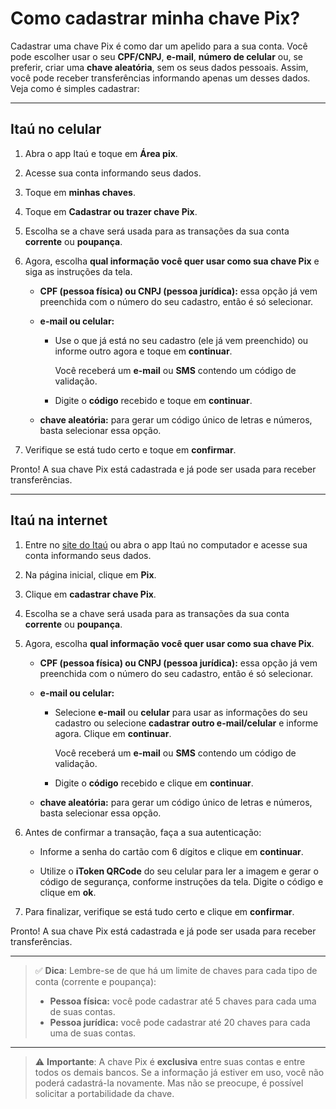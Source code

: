 # Como cadastrar minha chave Pix?

Cadastrar uma chave Pix é como dar um apelido para a sua conta. Você pode escolher usar o seu **CPF/CNPJ**, **e-mail**, **número de celular** ou, se preferir, criar uma **chave aleatória**, sem os seus dados pessoais. Assim, você pode receber transferências informando apenas um desses dados. Veja como é simples cadastrar:

---

## Itaú no celular

1. Abra o app Itaú e toque em **Área pix**.
1. Acesse sua conta informando seus dados.
1. Toque em **minhas chaves**.
1. Toque em **Cadastrar ou trazer chave Pix**.
1. Escolha se a chave será usada para as transações da sua conta **corrente** ou **poupança**.
1. Agora, escolha **qual informação você quer usar como sua chave Pix** e siga as instruções da tela.

   - **CPF (pessoa física) ou CNPJ (pessoa jurídica):** essa opção já vem preenchida com o número do seu cadastro, então é só selecionar.

   - **e-mail ou celular:**
       - Use o que já está no seu cadastro (ele já vem preenchido) ou informe outro agora e toque em **continuar**.

          Você receberá um **e-mail** ou **SMS** contendo um código de validação.

       - Digite o **código** recebido e toque em **continuar**.

   - **chave aleatória:** para gerar um código único de letras e números, basta selecionar essa opção.
  
1. Verifique se está tudo certo e toque em **confirmar**.

Pronto! A sua chave Pix está cadastrada e já pode ser usada para receber transferências.

---

## Itaú na internet

1. Entre no [site do Itaú](https://www.itau.com.br/) ou abra o app Itaú no computador e acesse sua conta informando seus dados.
1. Na página inicial, clique em **Pix**.
1. Clique em **cadastrar chave Pix**.
1. Escolha se a chave será usada para as transações da sua conta **corrente** ou **poupança**.
1. Agora, escolha **qual informação você quer usar como sua chave Pix**.

   - **CPF (pessoa física) ou CNPJ (pessoa jurídica):** essa opção já vem preenchida com o número do seu cadastro, então é só selecionar.

   - **e-mail ou celular:**
     - Selecione **e-mail** ou **celular** para usar as informações do seu cadastro ou selecione **cadastrar outro e-mail/celular** e informe agora. Clique em **continuar**.

          Você receberá um **e-mail** ou **SMS** contendo um código de validação.

     - Digite o **código** recebido e clique em **continuar**.

   - **chave aleatória:** para gerar um código único de letras e números, basta selecionar essa opção.
  
1. Antes de confirmar a transação, faça a sua autenticação:

   - Informe a senha do cartão com 6 dígitos e clique em **continuar**.

   - Utilize o **iToken QRCode** do seu celular para ler a imagem e gerar o código de segurança, conforme instruções da tela. Digite o código e clique em **ok**.

1. Para finalizar, verifique se está tudo certo e clique em **confirmar**.

Pronto! A sua chave Pix está cadastrada e já pode ser usada para receber transferências.

---

> ✅ **Dica**: Lembre-se de que há um limite de chaves para cada tipo de conta (corrente e poupança):
>
> - **Pessoa física:** você pode cadastrar até 5 chaves para cada uma de suas contas.
> - **Pessoa jurídica:** você pode cadastrar até 20 chaves para cada uma de suas contas.

---

> ⚠ **Importante**: A chave Pix é **exclusiva** entre suas contas e entre todos os demais bancos. Se a informação já estiver em uso, você não poderá cadastrá-la novamente. Mas não se preocupe, é possível solicitar a portabilidade da chave.
